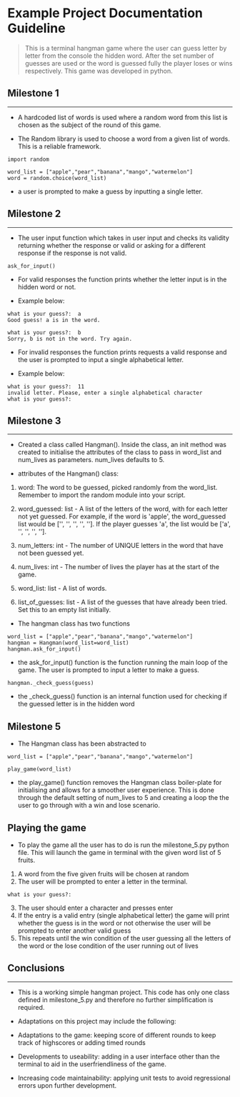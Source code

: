 # Example Project Documentation Guideline
> This is a terminal hangman game where the user can guess letter by letter from the console the hidden word. After the set number of guesses are used or the word is guessed fully the player loses or wins respectively. This game was developed in python. 

## Milestone 1
---
- A hardcoded list of words is used where a random word from this list is chosen as the subject of the round of this game.

- The Random library is used to choose a word from a given list of words. This is a reliable framework.

```
import random

word_list = ["apple","pear","banana","mango","watermelon"]
word = random.choice(word_list)
```

- a user is prompted to make a guess by inputting a single letter.


## Milestone 2
---
- The user input function which takes in user input and checks its validity returning whether the response or valid or asking for a different response if the response is not valid. 
``` 
ask_for_input()   
```
- For valid responses the function prints whether the letter input is in the hidden word or not.

- Example below:

```
what is your guess?:  a
Good guess! a is in the word.
```
```
what is your guess?:  b
Sorry, b is not in the word. Try again.
```
- For invalid responses the function prints requests a valid response and the user is prompted to input a single alphabetical letter.

- Example below:
```
what is your guess?:  11
invalid letter. Please, enter a single alphabetical character
what is your guess?:  
```




## Milestone 3
---
- Created a class called Hangman(). Inside the class, an init method was created to initialise the attributes of the class to pass in word_list and num_lives as parameters. num_lives defaults to 5.

- attributes of the Hangman() class:
1. word: The word to be guessed, picked randomly from the word_list. Remember to import the random module into your script.

2. word_guessed: list - A list of the letters of the word, with for each letter not yet guessed. For example, if the word is 'apple', the word_guessed list would be ['', '', '', '', '']. If the player guesses 'a', the list would be ['a', '', '', '', ''].

3. num_letters: int - The number of UNIQUE letters in the word that have not been guessed yet.

4. num_lives: int - The number of lives the player has at the start of the game.

5. word_list: list - A list of words.

6. list_of_guesses: list - A list of the guesses that have already been tried. Set this to an empty list initially.

- The hangman class has two functions 
```
word_list = ["apple","pear","banana","mango","watermelon"]
hangman = Hangman(word_list=word_list)
hangman.ask_for_input()
```
- the ask_for_input() function is the function running the main loop of the game. The user is prompted to input a letter to make a guess.

```
hangman._check_guess(guess)
```
- the _check_guess() function is an internal function used for checking if the guessed letter is in the hidden word


## Milestone 5
- The Hangman class has been abstracted to
```
word_list = ["apple","pear","banana","mango","watermelon"]

play_game(word_list)
```
- the play_game() function removes the Hangman class boiler-plate for initialising and allows for a smoother user experience. This is done through the default setting of num_lives to 5 and creating a loop the the user to go through with a win and lose scenario.

## Playing the game
- To play the game all the user has to do is run the milestone_5.py python file. This will launch the game in terminal with the given word list of 5 fruits. 
1. A word from the five given fruits will be chosen at random 
2. The user will be prompted to enter a letter in the terminal. 
```
what is your guess?:  
```
3. The user should enter a character and presses enter
4. If the entry is a valid entry (single alphabetical letter) the game will print whether the guess is in the word or not otherwise the user will be prompted to enter another valid guess
5. This repeats until the win condition of the user guessing all the letters of the word or the lose condition of the user running out of lives

## Conclusions
---
- This is a working simple hangman project. This code has only one class defined in milestone_5.py and therefore no further simplification is required.

- Adaptations on this project may include the following:
- Adaptations to the game: keeping score of different rounds to keep track of highscores or adding timed rounds
- Developments to useability: adding in a user interface other than the terminal to aid in the userfriendliness of the game.
- Increasing code maintainability:
  applying unit tests to avoid regressional errors upon further development.